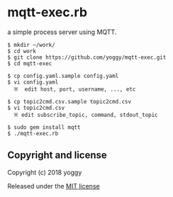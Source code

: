 mqtt-exec.rb
====

a simple process server using MQTT.

    $ mkdir ~/work/
    $ cd work
    $ git clone https://github.com/yoggy/mqtt-exec.git
    $ cd mqtt-exec
    
    $ cp config.yaml.sample config.yaml
    $ vi config.yaml
      ※  edit host, port, username, ..., etc
    
    $ cp topic2cmd.csv.sample topic2cmd.csv
    $ vi topic2cmd.csv
      ※ edit subscribe_topic, command, stdout_topic

    $ sudo gem install mqtt
    $ ./mqtt-exec.rb

Copyright and license
----
Copyright (c) 2018 yoggy

Released under the [MIT license](LICENSE.txt)
